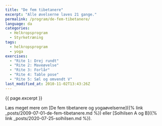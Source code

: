 ```yaml
---
title: "De fem tibetanere"
excerpt: "Alle øvelserne laves 21 gange."
permalink: /program/de-fem-tibetanere/
language: da
categories:
  - Helkropsprogram
  - Styrketræning
tags:
  - helkropsprogram
  - yoga
exercises:
  - "Rite 1: Drej rundt"
  - "Rite 2: Maveøvelse"
  - "Rite 3: Forlår"
  - "Rite 4: Table pose"
  - "Rite 5: Sæl og omvendt V"
last_modified_at: 2010-11-02T13:43:26Z
---
```


{{ page.excerpt }}

Læs meget mere om [De fem tibetanere og yogaøvelserne]({% link _posts/2009-07-01-de-fem-tibetanere.md %}) eller [Solhilsen A og B]({% link _posts/2020-07-25-solhilsen.md %}).
